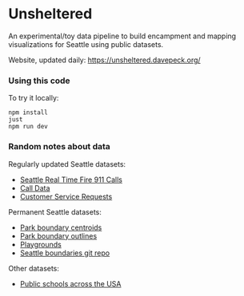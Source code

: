 Unsheltered
===========

An experimental/toy data pipeline to build encampment and mapping visualizations for Seattle using public datasets.

Website, updated daily: https://unsheltered.davepeck.org/

### Using this code

To try it locally:

```
npm install
just
npm run dev
```

### Random notes about data

Regularly updated Seattle datasets:

- [Seattle Real Time Fire 911 Calls](https://data.seattle.gov/Public-Safety/Seattle-Real-Time-Fire-911-Calls/kzjm-xkqj/about_data)
- [Call Data](https://data.seattle.gov/Public-Safety/Call-Data/33kz-ixgy/about_data)
- [Customer Service Requests](https://data.seattle.gov/City-Administration/Customer-Service-Requests/5ngg-rpne/about_data)

Permanent Seattle datasets:

- [Park boundary centroids](https://data-seattlecitygis.opendata.arcgis.com/datasets/SeattleCityGIS::park-boundary-centroids/explore)
- [Park boundary outlines](https://data-seattlecitygis.opendata.arcgis.com/datasets/SeattleCityGIS::park-boundary-outlines/explore)
- [Playgrounds](https://data-seattlecitygis.opendata.arcgis.com/maps/72e2330a983e4c2dbb0f294abf33e250)
- [Seattle boundaries git repo](https://github.com/seattleio/seattle-boundaries-data/tree/master)

Other datasets:

- [Public schools across the USA](https://nces.ed.gov/programs/edge/geographic/schoollocations)

